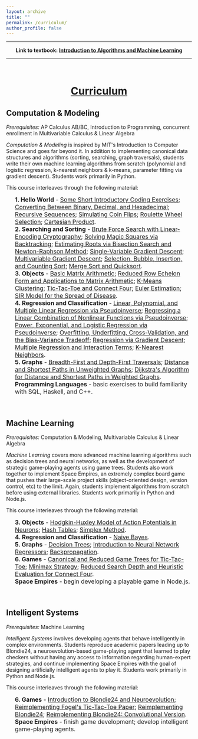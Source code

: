 ```yaml
---
layout: archive
title: ""
permalink: /curriculum/
author_profile: false
---
```

        
<div style="width:100%; max-width:800px; margin:auto"> 
    <p><center><b><hr>
    Link to textbook: <a class="body" target="_blank" href="https://justinmath.com/books/#introduction-to-algorithms-and-machine-learning">Introduction to Algorithms and Machine Learning</a>
    <hr></b></center></p>
    <br>
</div>

# [<center>Curriculum</center>](#top)

<div style="width:100%; max-width:800px; margin:auto">  
    
<h2>Computation & Modeling</h2>

<p><i>Prerequisites:</i> AP Calculus AB/BC, Introduction to Programming, concurrent enrollment in Multivariable Calculus & Linear Algebra</p>

<p><i>Computation & Modeling</i> is inspired by MIT's Introduction to Computer Science and goes far beyond it. In addition to implementing canonical data structures and algorithms (sorting, searching, graph traversals), students write their own machine learning algorithms from scratch (polynomial and logistic regression, k-nearest neighbors & k-means, parameter fitting via gradient descent). Students work primarily in Python.</p>

<p>This course interleaves through the following material:</p>

<font size="3em"><ul style="list-style-type:none">
    <li><b>1. Hello World</b> - <a class="body" target="_blank" href="https://justinmath.com/some-short-introductory-coding-exercises">Some Short Introductory Coding Exercises</a>; <a class="body" target="_blank" href="https://justinmath.com/converting-between-binary-decimal-and-hexadecimal">Converting Between Binary, Decimal, and Hexadecimal</a>; <a class="body" target="_blank" href="https://justinmath.com/recursive-sequences">Recursive Sequences</a>; <a class="body" target="_blank" href="https://justinmath.com/simulating-coin-flips">Simulating Coin Flips</a>; <a class="body" target="_blank" href="https://justinmath.com/roulette-wheel-selection">Roulette Wheel Selection</a>; <a class="body" target="_blank" href="https://justinmath.com/cartesian-product">Cartesian Product</a>.</li>
    <li><b>2. Searching and Sorting</b> - <a class="body" target="_blank" href="https://justinmath.com/brute-force-search-with-linear-encoding-cryptography">Brute Force Search with Linear-Encoding Cryptography</a>; <a class="body" target="_blank" href="https://justinmath.com/solving-magic-squares-via-backtracking">Solving Magic Squares via Backtracking</a>; <a class="body" target="_blank" href="https://justinmath.com/estimating-roots-via-bisection-search-and-newton-raphson-method">Estimating Roots via Bisection Search and Newton-Raphson Method</a>; <a class="body" target="_blank" href="https://justinmath.com/single-variable-gradient-descent">Single-Variable Gradient Descent</a>; <a class="body" target="_blank" href="https://justinmath.com/multivariable-gradient-descent">Multivariable Gradient Descent</a>; <a class="body" target="_blank" href="https://justinmath.com/selection-bubble-insertion-and-counting-sort">Selection, Bubble, Insertion, and Counting Sort</a>; <a class="body" target="_blank" href="https://justinmath.com/merge-sort-and-quicksort">Merge Sort and Quicksort</a>.</li>
    <li><b>3. Objects</b> - <a class="body" target="_blank" href="https://justinmath.com/basic-matrix-arithmetic">Basic Matrix Arithmetic</a>; <a class="body" target="_blank" href="https://justinmath.com/reduced-row-echelon-form-and-applications-to-matrix-arithmetic">Reduced Row Echelon Form and Applications to Matrix Arithmetic</a>; <a class="body" target="_blank" href="https://justinmath.com/k-means-clustering">K-Means Clustering</a>; <a class="body" target="_blank" href="https://justinmath.com/tic-tac-toe-and-connect-four">Tic-Tac-Toe and Connect Four</a>; <a class="body" target="_blank" href="https://justinmath.com/euler-estimation">Euler Estimation</a>; <a class="body" target="_blank" href="https://justinmath.com/sir-model-for-the-spread-of-disease">SIR Model for the Spread of Disease</a>.</li>
    <li><b>4. Regression and Classification</b> - <a class="body" target="_blank" href="https://justinmath.com/linear-polynomial-and-multiple-linear-regression-via-pseudoinverse">Linear, Polynomial, and Multiple Linear Regression via Pseudoinverse</a>; <a class="body" target="_blank" href="https://justinmath.com/regressing-a-linear-combination-of-nonlinear-functions-via-pseudoinverse">Regressing a Linear Combination of Nonlinear Functions via Pseudoinverse</a>; <a class="body" target="_blank" href="https://justinmath.com/power-exponential-and-logistic-regression-via-pseudoinverse">Power, Exponential, and Logistic Regression via Pseudoinverse</a>; <a class="body" target="_blank" href="https://justinmath.com/overfitting-underfitting-cross-validation-and-the-bias-variance-tradeoff">Overfitting, Underfitting, Cross-Validation, and the Bias-Variance Tradeoff</a>; <a class="body" target="_blank" href="https://justinmath.com/regression-via-gradient-descent">Regression via Gradient Descent</a>; <a class="body" target="_blank" href="https://justinmath.com/multiple-regression-and-interaction-terms">Multiple Regression and Interaction Terms</a>; <a class="body" target="_blank" href="https://justinmath.com/k-nearest-neighbors">K-Nearest Neighbors</a>.</li>
    <li><b>5. Graphs</b> - <a class="body" target="_blank" href="https://justinmath.com/breadth-first-and-depth-first-traversals">Breadth-First and Depth-First Traversals</a>; <a class="body" target="_blank" href="https://justinmath.com/distance-and-shortest-paths-in-unweighted-graphs">Distance and Shortest Paths in Unweighted Graphs</a>; <a class="body" target="_blank" href="https://justinmath.com/dijkstras-algorithm-for-distance-and-shortest-paths-in-weighted-graphs">Dijkstra's Algorithm for Distance and Shortest Paths in Weighted Graphs</a>.</li>
    <li><b>Programming Languages</b> - basic exercises to build familiarity with SQL, Haskell, and C++.</li>
</ul></font>


<br>
<h2>Machine Learning</h2>

<p><i>Prerequisites:</i> Computation & Modeling, Multivariable Calculus & Linear Algebra</p>

<p><i>Machine Learning</i> covers more advanced machine learning algorithms such as decision trees and neural networks, as well as the development of strategic game-playing agents using game trees. Students also work together to implement Space Empires, an extremely complex board game that pushes their large-scale project skills (object-oriented design, version control, etc) to the limit. Again, students implement algorithms from scratch before using external libraries. Students work primarily in Python and Node.js.</p>

<p>This course interleaves through the following material:</p>

<font size="3em"><ul style="list-style-type:none">
    <li><b>3. Objects</b> - <a class="body" target="_blank" href="https://justinmath.com/hodgkin-huxley-model-of-action-potentials-in-neurons">Hodgkin-Huxley Model of Action Potentials in Neurons</a>; <a class="body" target="_blank" href="https://justinmath.com/hash-tables">Hash Tables</a>; <a class="body" target="_blank" href="https://justinmath.com/simplex-method">Simplex Method</a>.</li>
    <li><b>4. Regression and Classification</b> - <a class="body" target="_blank" href="https://justinmath.com/naive-bayes">Naive Bayes</a>.</li>
    <li><b>5. Graphs</b> - <a class="body" target="_blank" href="https://justinmath.com/decision-trees">Decision Trees</a>; <a class="body" target="_blank" href="https://justinmath.com/introduction-to-neural-network-regressors">Introduction to Neural Network Regressors</a>; <a class="body" target="_blank" href="https://justinmath.com/backpropagation">Backpropagation</a>.</li>
    <li><b>6. Games</b> - <a class="body" target="_blank" href="https://justinmath.com/canonical-and-reduced-game-trees-for-tic-tac-toe">Canonical and Reduced Game Trees for Tic-Tac-Toe</a>; <a class="body" target="_blank" href="https://justinmath.com/minimax-strategy">Minimax Strategy</a>; <a class="body" target="_blank" href="https://justinmath.com/reduced-search-depth-and-heuristic-evaluation-for-connect-four">Reduced Search Depth and Heuristic Evaluation for Connect Four</a>.</li>
    <li><b>Space Empires</b> - begin developing a playable game in Node.js.</li>
</ul></font>


<br>
<h2>Intelligent Systems</h2>

<p><i>Prerequisites:</i> Machine Learning</p>

<p><i>Intelligent Systems</i> involves developing agents that behave intelligently in complex environments. Students reproduce academic papers leading up to Blondie24, a neuroevolution-based game-playing agent that learned to play checkers without having any access to information regarding human-expert strategies, and continue implementing Space Empires with the goal of designing artificially intelligent agents to play it. Students work primarily in Python and Node.js.</p>

<p>This course interleaves through the following material:</p>
    
<font size="3em"><ul style="list-style-type:none">
    <li><b>6. Games</b> - <a class="body" target="_blank" href="https://justinmath.com/introduction-to-blondie24-and-neuroevolution">Introduction to Blondie24 and Neuroevolution</a>; <a class="body" target="_blank" href="https://justinmath.com/reimplementing-fogels-tic-tac-toe-paper">Reimplementing Fogel's Tic-Tac-Toe Paper</a>; <a class="body" target="_blank" href="https://justinmath.com/reimplementing-blondie24">Reimplementing Blondie24</a>; <a class="body" target="_blank" href="https://justinmath.com/reimplementing-blondie24-convolutional-version">Reimplementing Blondie24: Convolutional Version</a>.</li>
    <li><b>Space Empires</b> - finish game development; develop intelligent game-playing agents.</li>
</ul></font>
    
</div>